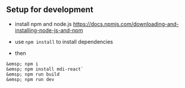 ## Setup for development

* install npm and node.js https://docs.npmjs.com/downloading-and-installing-node-js-and-npm

* use `npm install` to install dependencies 
*  then 
 ```
 &emsp; npm i
 &emsp; npm install mdi-react`
 &emsp; npm run build
 &emsp; npm run dev
 ```